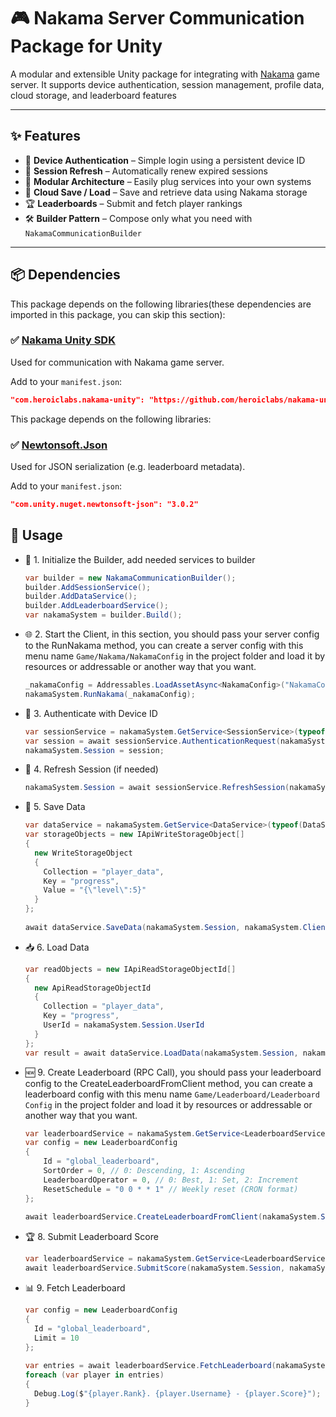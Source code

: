 # 🎮 Nakama Server Communication Package for Unity

A modular and extensible Unity package for integrating with [Nakama](https://heroiclabs.com/) game server. It supports
device authentication, session management, profile data, cloud storage, and leaderboard features

---

## ✨ Features

- 🔐 **Device Authentication** – Simple login using a persistent device ID
- 🔄 **Session Refresh** – Automatically renew expired sessions
- 🧠 **Modular Architecture** – Easily plug services into your own systems
- 💾 **Cloud Save / Load** – Save and retrieve data using Nakama storage
- 🏆 **Leaderboards** – Submit and fetch player rankings
- 🛠️ **Builder Pattern** – Compose only what you need with `NakamaCommunicationBuilder`

---

## 📦 Dependencies

This package depends on the following libraries(these dependencies are imported in this package, you can skip this section):

### ✅ [Nakama Unity SDK](https://github.com/heroiclabs/nakama-unity)

Used for communication with Nakama game server.

Add to your `manifest.json`:

```json
"com.heroiclabs.nakama-unity": "https://github.com/heroiclabs/nakama-unity.git#3.15.0"
```

This package depends on the following libraries:

### ✅ [Newtonsoft.Json](https://github.com/applejag/Newtonsoft.Json-for-Unity)

Used for JSON serialization (e.g. leaderboard metadata).

Add to your `manifest.json`:

```json
"com.unity.nuget.newtonsoft-json": "3.0.2"
```

## 🚀 Usage

- 🔧 1. Initialize the Builder, add needed services to builder

  ```csharp
  var builder = new NakamaCommunicationBuilder();
  builder.AddSessionService();
  builder.AddDataService();
  builder.AddLeaderboardService();
  var nakamaSystem = builder.Build();
    ```

- 🌐 2. Start the Client, in this section, you should pass your server config to the RunNakama method, you can create
  a server config with this menu name ```Game/Nakama/NakamaConfig``` in the project folder and load it by resources or
  addressable or another way that you want.
  ```csharp
  _nakamaConfig = Addressables.LoadAssetAsync<NakamaConfig>("NakamaConfig").WaitForCompletion();
  nakamaSystem.RunNakama(_nakamaConfig);
  ```

- 🔐 3. Authenticate with Device ID

  ```csharp
  var sessionService = nakamaSystem.GetService<SessionService>(typeof(SessionService));
  var session = await sessionService.AuthenticationRequest(nakamaSystem.Client);
  nakamaSystem.Session = session;
  ```

- 🔄 4. Refresh Session (if needed)

  ```csharp
  nakamaSystem.Session = await sessionService.RefreshSession(nakamaSystem.Session, nakamaSystem.Client);
  ```

- 💾 5. Save Data
  ```csharp
  var dataService = nakamaSystem.GetService<DataService>(typeof(DataService));
  var storageObjects = new IApiWriteStorageObject[]
  {
    new WriteStorageObject
    {
      Collection = "player_data",
      Key = "progress",
      Value = "{\"level\":5}"
    }
  };
            
  await dataService.SaveData(nakamaSystem.Session, nakamaSystem.Client, storageObjects);
  ```
- 📥 6. Load Data
  ```csharp
  var readObjects = new IApiReadStorageObjectId[]
  {
    new ApiReadStorageObjectId
    {
      Collection = "player_data",
      Key = "progress",
      UserId = nakamaSystem.Session.UserId
    }
  };
  var result = await dataService.LoadData(nakamaSystem.Session, nakamaSystem.Client, readObjects);
  ```

- 🆕 9. Create Leaderboard (RPC Call), you should pass your leaderboard config to the
  CreateLeaderboardFromClient method, you can create
  a leaderboard config with this menu name ```Game/Leaderboard/Leaderboard Config``` in the project folder
  and load it by resources or
  addressable or another way that you want.

  ```csharp
  var leaderboardService = nakamaSystem.GetService<LeaderboardService>(typeof(LeaderboardService));
  var config = new LeaderboardConfig
  {
      Id = "global_leaderboard",
      SortOrder = 0, // 0: Descending, 1: Ascending
      LeaderboardOperator = 0, // 0: Best, 1: Set, 2: Increment
      ResetSchedule = "0 0 * * 1" // Weekly reset (CRON format)
  };
      
  await leaderboardService.CreateLeaderboardFromClient(nakamaSystem.Session, nakamaSystem.Client, config);

  ```

- 🏆 8. Submit Leaderboard Score
  ```csharp
  var leaderboardService = nakamaSystem.GetService<LeaderboardService>(typeof(LeaderboardService));
  await leaderboardService.SubmitScore(nakamaSystem.Session, nakamaSystem.Client, "global_leaderboard", 10000);
  ```

- 📊 9. Fetch Leaderboard
  ```csharp
  var config = new LeaderboardConfig
  {
    Id = "global_leaderboard",
    Limit = 10
  };
          
  var entries = await leaderboardService.FetchLeaderboard(nakamaSystem.Session, nakamaSystem.Client, config);
  foreach (var player in entries)
  {
    Debug.Log($"{player.Rank}. {player.Username} - {player.Score}");
  }
  ```